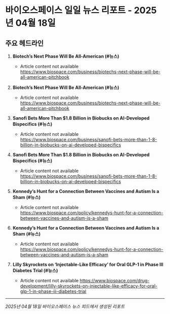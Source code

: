 # 바이오스페이스 일일 뉴스 리포트 - 2025년 04월 18일


## 주요 헤드라인

1. **Biotech’s Next Phase Will Be All-American (#뉴스)**
   - Article content not available
   <https://www.biospace.com/business/biotechs-next-phase-will-be-all-american-pitchbook>

2. **Biotech’s Next Phase Will Be All-American (#뉴스)**
   - Article content not available
   <https://www.biospace.com/business/biotechs-next-phase-will-be-all-american-pitchbook>

3. **Sanofi Bets More Than $1.8 Billion in Biobucks on AI-Developed Bispecifics (#뉴스)**
   - Article content not available
   <https://www.biospace.com/business/sanofi-bets-more-than-1-8-billion-in-biobucks-on-ai-developed-bispecifics>

4. **Sanofi Bets More Than $1.8 Billion in Biobucks on AI-Developed Bispecifics (#뉴스)**
   - Article content not available
   <https://www.biospace.com/business/sanofi-bets-more-than-1-8-billion-in-biobucks-on-ai-developed-bispecifics>

5. **Kennedy’s Hunt for a Connection Between Vaccines and Autism Is a Sham (#뉴스)**
   - Article content not available
   <https://www.biospace.com/policy/kennedys-hunt-for-a-connection-between-vaccines-and-autism-is-a-sham>

6. **Kennedy’s Hunt for a Connection Between Vaccines and Autism Is a Sham (#뉴스)**
   - Article content not available
   <https://www.biospace.com/policy/kennedys-hunt-for-a-connection-between-vaccines-and-autism-is-a-sham>

7. **Lilly Skyrockets on ‘Injectable-Like Efficacy’ for Oral GLP-1 in Phase III Diabetes Trial (#뉴스)**
   - Article content not available
   <https://www.biospace.com/drug-development/lilly-skyrockets-on-injectable-like-efficacy-for-oral-glp-1-in-phase-iii-diabetes-trial>


---
*2025년 04월 18일 바이오스페이스 뉴스 피드에서 생성된 리포트*
